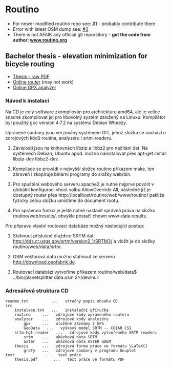 # Routino


- For newer modified routino repo see: [#1](https://github.com/zbycz/routing-thesis/issues/1) - probably contribute there
- Error with latest OSM dump see: [#3](https://github.com/zbycz/routing-thesis/issues/3)
- There is not AFAIK any official git reporsitory - **get the code from author: www.routino.org**


## Bachelor thesis - elevation minimization for bicycle routing

- [Thesis - raw PDF](http://cdn.rawgit.com/zbycz/routing-thesis/master/BP_Zbytovsky_Pavel_2013.pdf)
- [Online router](http://osm.zby.cz/routino/web/www/routino/router.html?transport=bicycle;lon1=14.45988368987878;lat1=50.08622788939752;lon2=14.45239;lat2=50.09075;length=100;lat=50.08871;lon=14.45641;zoom=15) (may not work)
- [Online GPX analyzer](http://osm.zby.cz/routino/analyzer/)




### Návod k instalaci 

Na CD je celý software zkompilován pro architekturu amd64, ale je velice snadné zkompilovat jej pro libovolný systém založený na Linuxu. Kompilátor byl použitý gcc version 4.7.2 na systému Debian Wheezy. 

Upravené soubory jsou verzovány systémem GIT, jehož složka se nachází u zdrojových kódů routina, analyzéru i srtm-readeru.

1) Závislosti jsou na knihovnách libzip a libbz2 pro načítání dat. Na systémech Debian, Ubuntu apod. možno nainstalovat přes apt-get install libzip-dev libbz2-dev.

2) Kompilace se provádí v nejvyšší složce routino příkazem make, ten zároveň i zkopíruje binární programy do složky web/bin. 

3) Pro spuštění webového serveru apache2 je nutné nejprve povolit v globální konfiguraci vhost volbu AllowOverride All, následně již je dostupný router přes http://localhost/routino/web/www/routino/ pakliže fyzicky celou složku umístíme do document rootu.

4) Pro správnou funkci je ještě nutné nastavit správná práva na složku routino/web/results/, obvykle postačí chown www-data results.



Pro přípravu vlastní routovací databáze možný následující postup:
1) Stáhnout příslušné dlaždice SRTM dat: http://dds.cr.usgs.gov/srtm/version2_1/SRTM3/ a vložit je do složky routino/web/data/srtm.

2) OSM vektorová data možno stáhnout ze serveru http://download.geofabrik.de.

3) Routovací databázi vytvoříme příkazem 
routino/web/data$ ../bin/planetsplitter data.osm 2>/dev/null


### Adresářová struktura CD

```
readme.txt   		...   stručný popis obsahu CD
src
	instalace.txt   ...   instalační příručka		
	routino   	...   zdrojové kódy upraveného routeru
	analyzer   	...   zdrojové kódy analyzéru
		gpx   	...   uložené záznamy z GPS		
		GeoData   ...   výškový model SRTM -- CGIAR CSI				
	srtm-hgt-reader   ...   zdrojové kódy vytvořeného SRTM readeru
		srtm   	...   ukázková data SRTM		
		aster   ...   ukázková data ASTER GDEM				
	thesis   	...   zdrojová forma práce ve formátu \LaTeX{}
		grafy   ...   zdrojové soubory v programu Gnuplot		
text  			 ...   text práce
	thesis.pdf  	 ...   text práce ve formátu PDF

```
